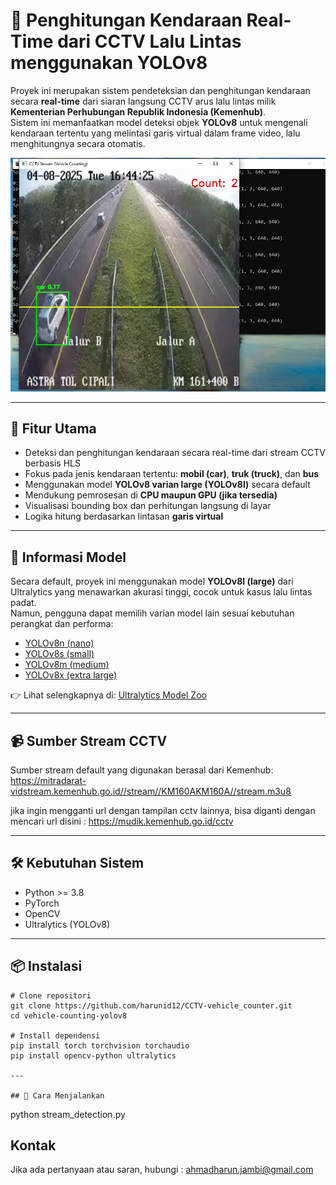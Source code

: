 # 🚗 Penghitungan Kendaraan Real-Time dari CCTV Lalu Lintas menggunakan YOLOv8

Proyek ini merupakan sistem pendeteksian dan penghitungan kendaraan secara **real-time** dari siaran langsung CCTV arus lalu lintas milik **Kementerian Perhubungan Republik Indonesia (Kemenhub)**.  
Sistem ini memanfaatkan model deteksi objek **YOLOv8** untuk mengenali kendaraan tertentu yang melintasi garis virtual dalam frame video, lalu menghitungnya secara otomatis.

![Tampilan Deteksi dan Penghitungan](assets/stream_vehicle_counter.jpg)


---

## 📌 Fitur Utama

- Deteksi dan penghitungan kendaraan secara real-time dari stream CCTV berbasis HLS
- Fokus pada jenis kendaraan tertentu: **mobil (car)**, **truk (truck)**, dan **bus**
- Menggunakan model **YOLOv8 varian large (YOLOv8l)** secara default
- Mendukung pemrosesan di **CPU maupun GPU (jika tersedia)**
- Visualisasi bounding box dan perhitungan langsung di layar
- Logika hitung berdasarkan lintasan **garis virtual**

---

## 🧠 Informasi Model

Secara default, proyek ini menggunakan model **YOLOv8l (large)** dari Ultralytics yang menawarkan akurasi tinggi, cocok untuk kasus lalu lintas padat.  
Namun, pengguna dapat memilih varian model lain sesuai kebutuhan perangkat dan performa:

- [YOLOv8n (nano)](https://docs.ultralytics.com/models/yolov8/#yolov8n-nano)
- [YOLOv8s (small)](https://docs.ultralytics.com/models/yolov8/#yolov8s-small)
- [YOLOv8m (medium)](https://docs.ultralytics.com/models/yolov8/#yolov8m-medium)
- [YOLOv8x (extra large)](https://docs.ultralytics.com/models/yolov8/#yolov8x-extra-large)

👉 Lihat selengkapnya di: [Ultralytics Model Zoo](https://docs.ultralytics.com/models/overview/)

---

## 📹 Sumber Stream CCTV

Sumber stream default yang digunakan berasal dari Kemenhub: https://mitradarat-vidstream.kemenhub.go.id//stream//KM160AKM160A//stream.m3u8

jika ingin mengganti url dengan tampilan cctv lainnya, bisa diganti dengan mencari url disini : https://mudik.kemenhub.go.id/cctv

---

## 🛠️ Kebutuhan Sistem

- Python >= 3.8
- PyTorch
- OpenCV
- Ultralytics (YOLOv8)

---

## 📦 Instalasi

```
# Clone repositori
git clone https://github.com/harunid12/CCTV-vehicle_counter.git
cd vehicle-counting-yolov8

# Install dependensi
pip install torch torchvision torchaudio
pip install opencv-python ultralytics

---

## 🚀 Cara Menjalankan
```
python stream_detection.py



## Kontak

Jika ada pertanyaan atau saran, hubungi : [ahmadharun.jambi@gmail.com](mailto:ahmadharun.jambi@gmail.com)







